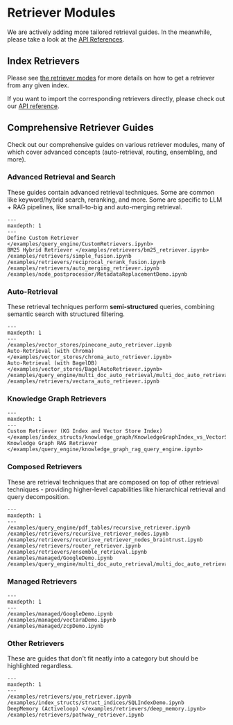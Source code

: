 # Retriever Modules

We are actively adding more tailored retrieval guides.
In the meanwhile, please take a look at the [API References](/api_reference/query/retrievers.rst).

## Index Retrievers

Please see [the retriever modes](/module_guides/querying/retriever/retriever_modes.md) for more details on how to get a retriever from any given index.

If you want to import the corresponding retrievers directly, please check out our [API reference](/api_reference/query/retrievers.rst).

## Comprehensive Retriever Guides

Check out our comprehensive guides on various retriever modules, many of which cover advanced concepts (auto-retrieval, routing, ensembling, and more).

### Advanced Retrieval and Search

These guides contain advanced retrieval techniques. Some are common like keyword/hybrid search, reranking, and more.
Some are specific to LLM + RAG pipelines, like small-to-big and auto-merging retrieval.

```{toctree}
---
maxdepth: 1
---
Define Custom Retriever </examples/query_engine/CustomRetrievers.ipynb>
BM25 Hybrid Retriever </examples/retrievers/bm25_retriever.ipynb>
/examples/retrievers/simple_fusion.ipynb
/examples/retrievers/reciprocal_rerank_fusion.ipynb
/examples/retrievers/auto_merging_retriever.ipynb
/examples/node_postprocessor/MetadataReplacementDemo.ipynb
```

### Auto-Retrieval

These retrieval techniques perform **semi-structured** queries, combining semantic search with structured filtering.

```{toctree}
---
maxdepth: 1
---
/examples/vector_stores/pinecone_auto_retriever.ipynb
Auto-Retrieval (with Chroma) </examples/vector_stores/chroma_auto_retriever.ipynb>
Auto-Retrieval (with BagelDB) </examples/vector_stores/BagelAutoRetriever.ipynb>
/examples/query_engine/multi_doc_auto_retrieval/multi_doc_auto_retrieval.ipynb
/examples/retrievers/vectara_auto_retriever.ipynb
```

### Knowledge Graph Retrievers

```{toctree}
---
maxdepth: 1
---
Custom Retriever (KG Index and Vector Store Index) </examples/index_structs/knowledge_graph/KnowledgeGraphIndex_vs_VectorStoreIndex_vs_CustomIndex_combined.ipynb>
Knowledge Graph RAG Retriever </examples/query_engine/knowledge_graph_rag_query_engine.ipynb>
```

### Composed Retrievers

These are retrieval techniques that are composed on top of other retrieval techniques - providing higher-level capabilities like
hierarchical retrieval and query decomposition.

```{toctree}
---
maxdepth: 1
---
/examples/query_engine/pdf_tables/recursive_retriever.ipynb
/examples/retrievers/recursive_retriever_nodes.ipynb
/examples/retrievers/recurisve_retriever_nodes_braintrust.ipynb
/examples/retrievers/router_retriever.ipynb
/examples/retrievers/ensemble_retrieval.ipynb
/examples/managed/GoogleDemo.ipynb
/examples/query_engine/multi_doc_auto_retrieval/multi_doc_auto_retrieval.ipynb
```

### Managed Retrievers

```{toctree}
---
maxdepth: 1
---
/examples/managed/GoogleDemo.ipynb
/examples/managed/vectaraDemo.ipynb
/examples/managed/zcpDemo.ipynb
```

### Other Retrievers

These are guides that don't fit neatly into a category but should be highlighted regardless.

```{toctree}
---
maxdepth: 1
---
/examples/retrievers/you_retriever.ipynb
/examples/index_structs/struct_indices/SQLIndexDemo.ipynb
DeepMemory (Activeloop) </examples/retrievers/deep_memory.ipynb>
/examples/retrievers/pathway_retriever.ipynb
```
